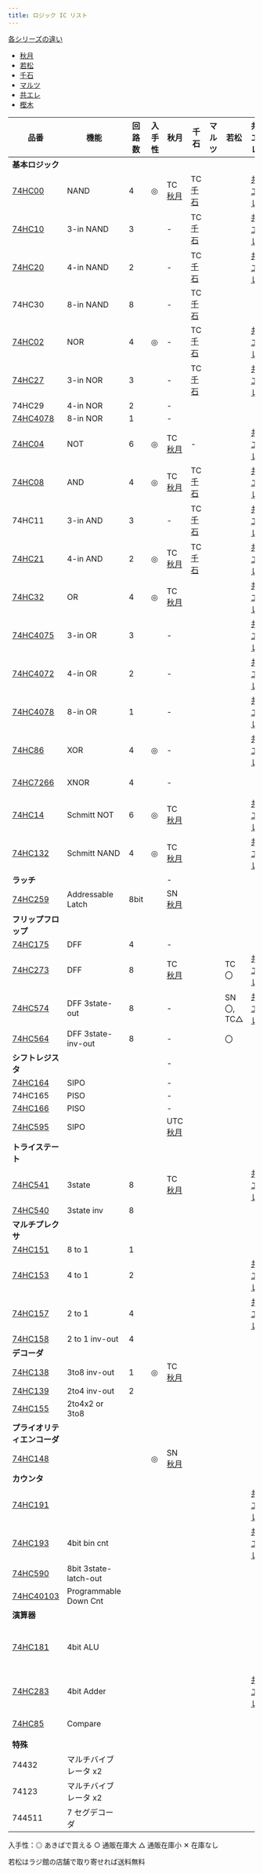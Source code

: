 ```yaml
---
title: ロジック IC リスト
---
```


[各シリーズの違い](https://toshiba.semicon-storage.com/jp/semiconductor/knowledge/faq/logic_common/logic_common_01.html)

- [秋月](https://akizukidenshi.com/catalog/c/clogic/)
- [若松](https://wakamatsu.co.jp/biz/user_data/products_view.php?old=1&cate_id=1503)
- [千石](https://www.sengoku.co.jp/mod/sgk_cart/search.php?cid=3042)
- [マルツ](https://www.marutsu.co.jp/RatedList.jsp?goodsClassCode1=19&goodsClassCode2=0033&goodsClassCode3=0001)
- [共エレ](https://eleshop.jp/shop/pages/search_74.aspx)
- [樫木](https://www.kashinoki.shop/?mode=cate&cbid=2122678&csid=0)

| 品番                                                                                                                           | 機能                  | 回路数 | 入手性 | 秋月                                                      | 千石                                                                        | マルツ | 若松       | 共エレ                                       | 樫木                                              | 海外                                                     |
| ------------------------------------------------------------------------------------------------------------------------------ | --------------------- | ------ | ------ | --------------------------------------------------------- | --------------------------------------------------------------------------- | ------ | ---------- | -------------------------------------------- | ------------------------------------------------- | -------------------------------------------------------- |
| **基本ロジック**                                                                                                               |                       |        |        |                                                           |                                                                             |        |            |                                              |                                                   |                                                          |
| [74HC00](https://toshiba.semicon-storage.com/info/TC74HC00AP_datasheet_ja_20140301.pdf?did=6907&prodName=TC74HC00AP)           | NAND                  | 4      | ◎      | TC [秋月](https://akizukidenshi.com/catalog/g/gI-10856/)  | TC [千石](https://www.sengoku.co.jp/mod/sgk_cart/detail.php?code=7Z26-2DGC) |        |            | [共エレ](https://eleshop.jp/shop/g/gT11450/) |                                                   |                                                          |
| [74HC10](https://toshiba.semicon-storage.com/info/TC74HC10AF_datasheet_ja_20140301.pdf?did=7940&prodName=TC74HC10AF)           | 3-in NAND             | 3      |        | -                                                         | TC [千石](https://www.sengoku.co.jp/mod/sgk_cart/detail.php?code=65PX-A6EU) |        |            | [共エレ](https://eleshop.jp/shop/g/gT11462/) |                                                   |                                                          |
| [74HC20](https://toshiba.semicon-storage.com/info/TC74HC4020AP_datasheet_ja_20140301.pdf?did=16045&prodName=TC74HC4020AP)      | 4-in NAND             | 2      |        | -                                                         | TC [千石](https://www.sengoku.co.jp/mod/sgk_cart/detail.php?code=85MU-A7DY) |        |            | [共エレ](https://eleshop.jp/shop/g/gT11466/) |                                                   |                                                          |
| 74HC30                                                                                                                         | 8-in NAND             | 8      |        | -                                                         | TC [千石](https://www.sengoku.co.jp/mod/sgk_cart/detail.php?code=65NU-87DV) |        |            |                                              |                                                   |                                                          |
| [74HC02](hkttps://toshiba.semicon-storage.com/info/TC74HC02AP_datasheet_ja_20140301.pdf?did=6965&prodName=TC74HC02AP)          | NOR                   | 4      | ◎      | -                                                         | TC [千石](https://www.sengoku.co.jp/mod/sgk_cart/detail.php?code=4Z2A-3DGX) |        |            | [共エレ](https://eleshop.jp/shop/g/gT11453/) |                                                   |                                                          |
| [74HC27](https://toshiba.semicon-storage.com/info/TC74HC27AP_datasheet_ja_20140301.pdf?did=15022&prodName=TC74HC27AP)          | 3-in NOR              | 3      |        | -                                                         | TC [千石](https://www.sengoku.co.jp/mod/sgk_cart/detail.php?code=35NU-87DF) |        |            | [共エレ](https://eleshop.jp/shop/g/gT11468/) |                                                   |                                                          |
| 74HC29                                                                                                                         | 4-in NOR              | 2      |        | -                                                         |                                                                             |        |            |                                              |                                                   |                                                          |
| [74HC4078](https://toshiba.semicon-storage.com/info/TC74HC4078AF_datasheet_ja_20140301.pdf?did=16215&prodName=TC74HC4078AF)    | 8-in NOR              | 1      |        | -                                                         |                                                                             |        |            |                                              |                                                   |                                                          |
| [74HC04](https://toshiba.semicon-storage.com/info/TC74HC04AP_datasheet_ja_20140301.pdf?did=7336&prodName=TC74HC04AP)           | NOT                   | 6      | ◎      | TC [秋月](https://akizukidenshi.com/catalog/g/gI-14058/)  | -                                                                           |        |            | [共エレ](https://eleshop.jp/shop/g/gT11454/) |                                                   |                                                          |
| [74HC08](https://toshiba.semicon-storage.com/info/TC74HC08AP_datasheet_ja_20140301.pdf?did=7496&prodName=TC74HC08AP)           | AND                   | 4      | ◎      | TC [秋月](https://akizukidenshi.com/catalog/g/gI-14059/)  | TC [千石](https://www.sengoku.co.jp/mod/sgk_cart/detail.php?code=7Z2F-2DGZ) |        |            | [共エレ](https://eleshop.jp/shop/g/gT11459/) |                                                   |                                                          |
| 74HC11                                                                                                                         | 3-in AND              | 3      |        | -                                                         | TC [千石](https://www.sengoku.co.jp/mod/sgk_cart/detail.php?code=6AKP-6HLE) |        |            | [共エレ](https://eleshop.jp/shop/g/gT11463/) |                                                   |                                                          |
| [74HC21](https://toshiba.semicon-storage.com/info/TC74HC21AP_datasheet_ja_20140301.pdf?did=12686&prodName=TC74HC21AP)          | 4-in AND              | 2      | ◎      | TC [秋月](https://akizukidenshi.com/catalog/g/gI-13876/)  | TC [千石](https://www.sengoku.co.jp/mod/sgk_cart/detail.php?code=3827-M55A) |        |            | [共エレ](https://eleshop.jp/shop/g/gT11467/) |                                                   |                                                          |
| [74HC32](https://toshiba.semicon-storage.com/info/TC74HC32AP_datasheet_ja_20140301.pdf?did=15799&prodName=TC74HC32AP)          | OR                    | 4      | ◎      | TC [秋月](https://akizukidenshi.com/catalog/g/gI-12877/)  |                                                                             |        |            | [共エレ](https://eleshop.jp/shop/g/gT11470/) |                                                   |                                                          |
| [74HC4075](https://toshiba.semicon-storage.com/info/TC74HC4075AF_datasheet_ja_20140301.pdf?did=16195&prodName=TC74HC4075AF)    | 3-in OR               | 3      |        | -                                                         |                                                                             |        |            | [共エレ](https://eleshop.jp/shop/g/gT11599/) |                                                   |                                                          |
| [74HC4072](https://toshiba.semicon-storage.com/info/TC74HC4072AF_datasheet_ja_20140301.pdf?did=16180&prodName=TC74HC4072AF)    | 4-in OR               | 2      |        | -                                                         |                                                                             |        |            | [共エレ](https://eleshop.jp/shop/g/gT11598/) |                                                   |                                                          |
| [74HC4078](https://toshiba.semicon-storage.com/info/TC74HC4078AF_datasheet_ja_20140301.pdf?did=16215&prodName=TC74HC4078AF)    | 8-in OR               | 1      |        | -                                                         |                                                                             |        |            | [共エレ](https://eleshop.jp/shop/g/gF1G12K/) |                                                   |                                                          |
| [74HC86](https://toshiba.semicon-storage.com/info/TC74HC86AF_datasheet_en_20140301.pdf?did=16770&prodName=TC74HC86AF)          | XOR                   | 4      | ◎      | -                                                         |                                                                             |        |            | [共エレ](https://eleshop.jp/shop/g/gT11481/) |                                                   |                                                          |
| [74HC7266](https://toshiba.semicon-storage.com/info/TC74HC7266AP_datasheet_ja_20140301.pdf?did=16672&prodName=TC74HC7266AP)    | XNOR                  | 4      |        | -                                                         |                                                                             |        |            |                                              | [樫木](https://www.kashinoki.shop/?pid=122479266) |                                                          |
| [74HC14](https://toshiba.semicon-storage.com/info/TC74HC14AP_datasheet_ja_20140301.pdf?did=9945&prodName=TC74HC14AP)           | Schmitt NOT           | 6      | ◎      | TC [秋月](https://akizukidenshi.com/catalog/g/gI-10923/)  |                                                                             |        |            | [共エレ](https://eleshop.jp/shop/g/gT11464/) |                                                   |                                                          |
| [74HC132](https://toshiba.semicon-storage.com/info/TC74HC132AF_datasheet_ja_20140301.pdf?did=8888&prodName=TC74HC132AF)        | Schmitt NAND          | 4      | ◎      | TC [秋月](https://akizukidenshi.com/catalog/g/gI-10922/)  |                                                                             |        |            | [共エレ](https://eleshop.jp/shop/g/gT11492/) |                                                   |                                                          |
| **ラッチ**                                                                                                                     |                       |        |        | -                                                         |                                                                             |        |            |                                              |                                                   |                                                          |
| [74HC259](https://toshiba.semicon-storage.com/info/74HC259D_datasheet_en_20160804.pdf?did=37299&prodName=74HC259D)             | Addressable Latch     | 8bit   |        | SN [秋月](https://akizukidenshi.com/catalog/g/gI-08602/)  |                                                                             |        |            |                                              |                                                   |                                                          |
| **フリップフロップ**                                                                                                           |                       |        |        |                                                           |                                                                             |        |            |                                              |                                                   |                                                          |
| [74HC175](https://toshiba.semicon-storage.com/info/TC74HC175AF_datasheet_ja_20140301.pdf?did=11938&prodName=TC74HC175AF)       | DFF                   | 4      |        | -                                                         |                                                                             |        |            |                                              |                                                   |                                                          |
| [74HC273](https://toshiba.semicon-storage.com/info/TC74HC273AP_datasheet_ja_20140301.pdf?did=14587&prodName=TC74HC273AP)       | DFF                   | 8      |        | TC [秋月](https://akizukidenshi.com/catalog/g/gI-15412/)  |                                                                             |        | TC 〇      | [共エレ](https://eleshop.jp/shop/g/gT11541/) |                                                   |                                                          |
| [74HC574](https://toshiba.semicon-storage.com/info/TC74HC574AF_datasheet_ja_20140301.pdf?did=16412&prodName=TC74HC574AF)       | DFF 3state-out        | 8      |        | -                                                         |                                                                             |        | SN 〇, TC△ | [共エレ](https://eleshop.jp/shop/g/gT11573/) |                                                   |                                                          |
| [74HC564](https://toshiba.semicon-storage.com/info/TC74HC574AF_datasheet_ja_20140301.pdf?did=16412&prodName=TC74HC574AF)       | DFF 3state-inv-out    | 8      |        | -                                                         |                                                                             |        | 〇         |                                              |                                                   |                                                          |
| **シフトレジスタ**                                                                                                             |                       |        |        | -                                                         |                                                                             |        |            |                                              |                                                   |                                                          |
| [74HC164](https://pdf1.alldatasheet.jp/datasheet-pdf/view/27900/TI/74HC164.html)                                               | SIPO                  |        |        | -                                                         |                                                                             |        |            |                                              |                                                   |                                                          |
| 74HC165                                                                                                                        | PISO                  |        |        | -                                                         |                                                                             |        |            |                                              |                                                   |                                                          |
| [74HC166](https://toshiba.semicon-storage.com/info/TC74HC166AF_datasheet_ja_20140301.pdf?did=11377&prodName=TC74HC166AF)       | PISO                  |        |        | -                                                         |                                                                             |        |            |                                              |                                                   |                                                          |
| [74HC595](https://toshiba.semicon-storage.com/info/TC74HC595AP_datasheet_ja_20140301.pdf?did=16501&prodName=TC74HC595AP)       | SIPO                  |        |        | UTC [秋月](https://akizukidenshi.com/catalog/g/gI-14053/) |                                                                             |        |            |                                              |                                                   |                                                          |
| **トライステート**                                                                                                             |                       |        |        |                                                           |                                                                             |        |            |                                              |                                                   |                                                          |
| [74HC541](https://toshiba.semicon-storage.com/info/TC74HC541AP_datasheet_ja_20140301.pdf?did=16392&prodName=TC74HC541AP)       | 3state                | 8      |        | TC [秋月](https://akizukidenshi.com/catalog/g/gI-03632/)  |                                                                             |        |            | [共エレ](https://eleshop.jp/shop/g/gT11569/) |                                                   |                                                          |
| [74HC540](https://toshiba.semicon-storage.com/info/TC74HC541AP_datasheet_ja_20140301.pdf?did=16392&prodName=TC74HC541AP)       | 3state inv            | 8      |        |                                                           |                                                                             |        |            |                                              |                                                   |                                                          |
| **マルチプレクサ**                                                                                                             |                       |        |        |                                                           |                                                                             |        |            |                                              |                                                   |                                                          |
| [74HC151](https://toshiba.semicon-storage.com/info/TC74HC151AP_datasheet_ja_20140301.pdf?did=10129&prodName=TC74HC151AP)       | 8 to 1                | 1      |        |                                                           |                                                                             |        |            |                                              |                                                   |                                                          |
| [74HC153](https://toshiba.semicon-storage.com/info/TC74HC153AP_datasheet_ja_20140301.pdf?did=10307&prodName=TC74HC153AP)       | 4 to 1                | 2      |        |                                                           |                                                                             |        |            | [共エレ](https://eleshop.jp/shop/g/gT11502/) |                                                   |                                                          |
| [74HC157](https://toshiba.semicon-storage.com/info/TC74HC157AP_datasheet_ja_20140301.pdf?did=10663&prodName=TC74HC157AP)       | 2 to 1                | 4      |        |                                                           |                                                                             |        |            | [共エレ](https://eleshop.jp/shop/g/gT11505/) |                                                   |                                                          |
| [74HC158](https://toshiba.semicon-storage.com/info/TC74HC157AP_datasheet_ja_20140301.pdf?did=10663&prodName=TC74HC157AP)       | 2 to 1 inv-out        | 4      |        |                                                           |                                                                             |        |            |                                              |                                                   |                                                          |
| **デコーダ**                                                                                                                   |                       |        |        |                                                           |                                                                             |        |            |                                              |                                                   |                                                          |
| [74HC138](https://toshiba.semicon-storage.com/info/TC74HC138AP_datasheet_ja_20140301.pdf?did=9294&prodName=TC74HC138AP)        | 3to8 inv-out          | 1      | ◎      | TC [秋月](https://akizukidenshi.com/catalog/g/gI-10013/)  |                                                                             |        |            |                                              |                                                   |                                                          |
| [74HC139](https://toshiba.semicon-storage.com/info/TC74HC139AF_datasheet_ja_20140301.pdf?did=9516&prodName=TC74HC139AF)        | 2to4 inv-out          | 2      |        |                                                           |                                                                             |        |            |                                              |                                                   |                                                          |
| [74HC155](https://toshiba.semicon-storage.com/info/TC74HC155AP_datasheet_ja_20140301.pdf?did=10456&prodName=TC74HC155AP)       | 2to4x2 or 3to8        |        |        |                                                           |                                                                             |        |            |                                              |                                                   |                                                          |
| **プライオリティエンコーダ**                                                                                                   |                       |        |        |                                                           |                                                                             |        |            |                                              |                                                   |                                                          |
| [74HC148](https://toshiba.semicon-storage.com/info/TC74HC148AF_datasheet_ja_20140301.pdf?did=9732&prodName=TC74HC148AF)        |                       |        | ◎      | SN [秋月](https://akizukidenshi.com/catalog/g/gI-08599/)  |                                                                             |        |            |                                              |                                                   |                                                          |
| **カウンタ**                                                                                                                   |                       |        |        |                                                           |                                                                             |        |            |                                              |                                                   |                                                          |
| [74HC191](https://toshiba.semicon-storage.com/info/TC74HC191AF_datasheet_ja_20140301.pdf?did=12133&prodName=TC74HC191AF)       |                       |        |        |                                                           |                                                                             |        |            | [共エレ](https://eleshop.jp/shop/g/gT11520/) |                                                   |                                                          |
| [74HC193](https://toshiba.semicon-storage.com/info/TC74HC193AF_datasheet_ja_20140301.pdf?did=12347&prodName=TC74HC193AF)       | 4bit bin cnt          |        |        |                                                           |                                                                             |        |            | [共エレ](https://eleshop.jp/shop/g/gT11522/) |                                                   |                                                          |
| [74HC590](https://toshiba.semicon-storage.com/info/TC74HC590AP_datasheet_ja_20140301.pdf?did=16457&prodName=TC74HC590AP)       | 8bit 3state-latch-out |        |        |                                                           |                                                                             |        |            |                                              |                                                   |                                                          |
| [74HC40103](https://toshiba.semicon-storage.com/info/TC74HC40103AF_datasheet_ja_20140301.pdf?did=16002&prodName=TC74HC40103AF) | Programmable Down Cnt |        |        |                                                           |                                                                             |        |            |                                              |                                                   |                                                          |
| **演算器**                                                                                                                     |                       |        |        |                                                           |                                                                             |        |            |                                              |                                                   |                                                          |
| [74HC181](https://doctor-pasquale.com/wp-content/uploads/2017/05/74181-ALU.pdf)                                                | 4bit ALU              |        |        |                                                           |                                                                             |        |            |                                              |                                                   | [アリエク](https://ja.aliexpress.com/i/32857333905.html) |
| [74HC283](https://toshiba.semicon-storage.com/info/TC74HC283AP_datasheet_ja_20140301.pdf?did=15440&prodName=TC74HC283AP)       | 4bit Adder            |        |        |                                                           |                                                                             |        |            | [共エレ](https://eleshop.jp/shop/g/gT11544/) |                                                   |                                                          |
| [74HC85](https://toshiba.semicon-storage.com/info/TC74HC85AF_datasheet_ja_20140301.pdf?did=16736&prodName=TC74HC85AF)          | Compare               |        |        |                                                           |                                                                             |        |            |                                              | [樫木](https://www.kashinoki.shop/?pid=122479107) |                                                          |
| **特殊**                                                                                                                       |                       |        |        |                                                           |                                                                             |        |            |                                              |                                                   |                                                          |
| 74432                                                                                                                          | マルチバイブレータ x2 |        |        |                                                           |                                                                             |        |            |                                              |                                                   |                                                          |
| 74123                                                                                                                          | マルチバイブレータ x2 |        |        |                                                           |                                                                             |        |            |                                              |                                                   |                                                          |
| 744511                                                                                                                         | 7 セグデコーダ        |        |        |                                                           |                                                                             |        |            |                                              |                                                   |                                                          |

入手性：◎ あきばで買える ○ 通販在庫大 △ 通販在庫小 ✕ 在庫なし

若松はラジ館の店舗で取り寄せれば送料無料

